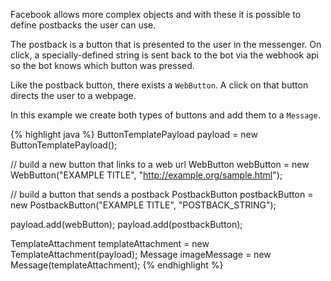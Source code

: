 Facebook allows more complex objects and with these it is possible to define postbacks the user can use.

The postback is a button that is presented to the user in the messenger. On click, a specially-defined string is sent back to the bot via the webhook api so the bot knows which button was pressed.

Like the postback button, there exists a `WebButton`. A click on that button directs the user to a webpage.

In this example we create both types of buttons and add them to a `Message`.

{% highlight java %}
ButtonTemplatePayload payload = new ButtonTemplatePayload();

// build a new button that links to a web url
WebButton webButton = new WebButton("EXAMPLE TITLE", "http://example.org/sample.html");

// build a button that sends a postback
PostbackButton postbackButton = new PostbackButton("EXAMPLE TITLE", "POSTBACK_STRING");

payload.add(webButton);
payload.add(postbackButton);

TemplateAttachment templateAttachment = new TemplateAttachment(payload);
Message imageMessage = new Message(templateAttachment);
{% endhighlight %}